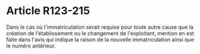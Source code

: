 # Article R123-215

Dans le cas où l'immatriculation serait requise pour toute autre cause que la création de l'établissement ou le changement de l'exploitant, mention en est faite dans l'avis qui indique la raison de la nouvelle immatriculation ainsi que le numéro antérieur.